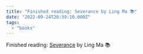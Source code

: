 ```yaml
---
title: "Finished reading: Severance by Ling Ma 📚"
date: "2022-09-24T20:39:10.000Z"
tags: 
  - "books"
---
```


Finished reading: [Severance](https://micro.blog/books/9780374717117) by Ling Ma 📚
